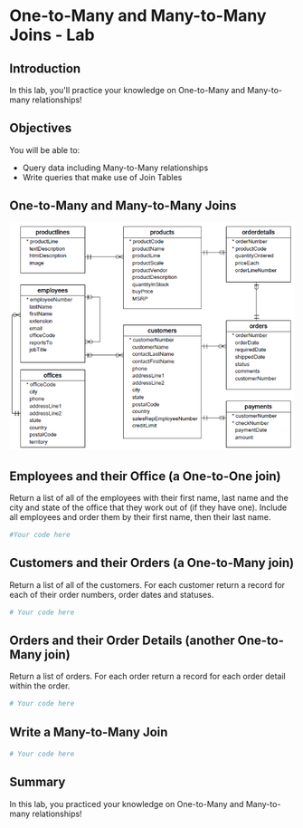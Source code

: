 
# One-to-Many and Many-to-Many Joins - Lab

## Introduction

In this lab, you'll practice your knowledge on One-to-Many and Many-to-many relationships!

## Objectives

You will be able to:
- Query data including Many-to-Many relationships
- Write queries that make use of Join Tables

## One-to-Many and Many-to-Many Joins
<img src='database-schema.png' width=550>

## Employees and their Office (a One-to-One join)

Return a list of all of the employees with their first name, last name and the city and state of the office that they work out of (if they have one). Include all employees and order them by their first name, then their last name.


```python
#Your code here
```

## Customers and their Orders (a One-to-Many join)

Return a list of all of the customers. For each customer return a record for each of their order numbers, order dates and statuses.


```python
# Your code here
```

## Orders and their Order Details (another One-to-Many join)

Return a list of orders. For each order return a record for each order detail within the order.


```python
# Your code here
```

## Write a Many-to-Many Join


```python
# Your code here
```

## Summary

In this lab, you practiced your knowledge on One-to-Many and Many-to-many relationships!

